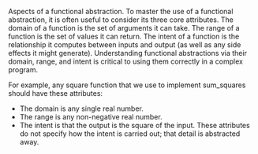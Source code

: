 Aspects of a functional abstraction. To master the use of a functional abstraction, it is often useful to consider its three core attributes. The domain of a function is the set of arguments it can take. The range of a function is the set of values it can return. The intent of a function is the relationship it computes between inputs and output (as well as any side effects it might generate). Understanding functional abstractions via their domain, range, and intent is critical to using them correctly in a complex program.

For example, any square function that we use to implement sum_squares should have these attributes:

* The domain is any single real number.
* The range is any non-negative real number.
* The intent is that the output is the square of the input.
These attributes do not specify how the intent is carried out; that detail is abstracted away.

